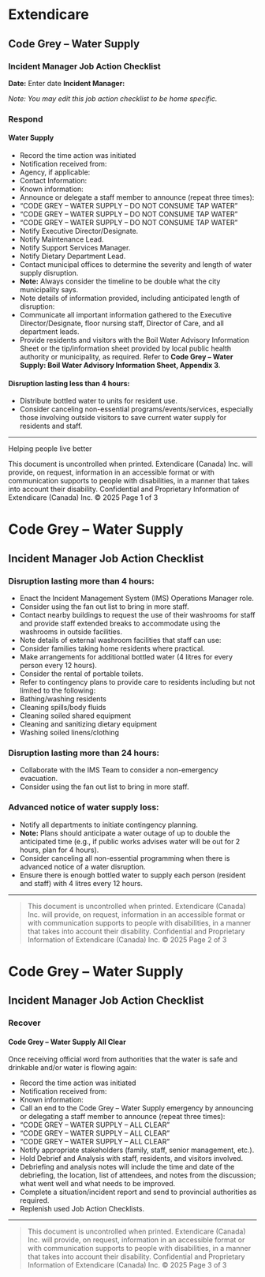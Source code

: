 # Extendicare
## Code Grey – Water Supply
### Incident Manager Job Action Checklist

**Date:** Enter date
**Incident Manager:**

*Note: You may edit this job action checklist to be home specific.*

### Respond

#### Water Supply
- Record the time action was initiated
- Notification received from:
- Agency, if applicable:
- Contact Information:
- Known information:
- Announce or delegate a staff member to announce (repeat three times):
- “CODE GREY – WATER SUPPLY – DO NOT CONSUME TAP WATER”
- “CODE GREY – WATER SUPPLY – DO NOT CONSUME TAP WATER”
- “CODE GREY – WATER SUPPLY – DO NOT CONSUME TAP WATER”
- Notify Executive Director/Designate.
- Notify Maintenance Lead.
- Notify Support Services Manager.
- Notify Dietary Department Lead.
- Contact municipal offices to determine the severity and length of water supply disruption.
- **Note:** Always consider the timeline to be double what the city municipality says.
- Note details of information provided, including anticipated length of disruption:
- Communicate all important information gathered to the Executive Director/Designate, floor nursing staff, Director of Care, and all department leads.
- Provide residents and visitors with the Boil Water Advisory Information Sheet or the tip/information sheet provided by local public health authority or municipality, as required. Refer to **Code Grey – Water Supply: Boil Water Advisory Information Sheet, Appendix 3**.

#### Disruption lasting less than 4 hours:
- Distribute bottled water to units for resident use.
- Consider canceling non-essential programs/events/services, especially those involving outside visitors to save current water supply for residents and staff.

----

Helping people live better

This document is uncontrolled when printed.
Extendicare (Canada) Inc. will provide, on request, information in an accessible format or with communication supports to people with disabilities, in a manner that takes into account their disability.
Confidential and Proprietary Information of Extendicare (Canada) Inc. © 2025
Page 1 of 3

# Code Grey – Water Supply
## Incident Manager Job Action Checklist

### Disruption lasting more than 4 hours:
- Enact the Incident Management System (IMS) Operations Manager role.
- Consider using the fan out list to bring in more staff.
- Contact nearby buildings to request the use of their washrooms for staff and provide staff extended breaks to accommodate using the washrooms in outside facilities.
- Note details of external washroom facilities that staff can use:
- Consider families taking home residents where practical.
- Make arrangements for additional bottled water (4 litres for every person every 12 hours).
- Consider the rental of portable toilets.
- Refer to contingency plans to provide care to residents including but not limited to the following:
- Bathing/washing residents
- Cleaning spills/body fluids
- Cleaning soiled shared equipment
- Cleaning and sanitizing dietary equipment
- Washing soiled linens/clothing

### Disruption lasting more than 24 hours:
- Collaborate with the IMS Team to consider a non-emergency evacuation.
- Consider using the fan out list to bring in more staff.

### Advanced notice of water supply loss:
- Notify all departments to initiate contingency planning.
- **Note:** Plans should anticipate a water outage of up to double the anticipated time (e.g., if public works advises water will be out for 2 hours, plan for 4 hours).
- Consider canceling all non-essential programming when there is advanced notice of a water disruption.
- Ensure there is enough bottled water to supply each person (resident and staff) with 4 litres every 12 hours.

----

> This document is uncontrolled when printed.
> Extendicare (Canada) Inc. will provide, on request, information in an accessible format or with communication supports to people with disabilities, in a manner that takes into account their disability.
> Confidential and Proprietary Information of Extendicare (Canada) Inc. © 2025
> Page 2 of 3

# Code Grey – Water Supply
## Incident Manager Job Action Checklist

### Recover
#### Code Grey – Water Supply All Clear

Once receiving official word from authorities that the water is safe and drinkable and/or water is flowing again:

- Record the time action was initiated
- Notification received from:
- Known information:
- Call an end to the Code Grey – Water Supply emergency by announcing or delegating a staff member to announce (repeat three times):
- “CODE GREY – WATER SUPPLY – ALL CLEAR”
- “CODE GREY – WATER SUPPLY – ALL CLEAR”
- “CODE GREY – WATER SUPPLY – ALL CLEAR”
- Notify appropriate stakeholders (family, staff, senior management, etc.).
- Hold Debrief and Analysis with staff, residents, and visitors involved.
- Debriefing and analysis notes will include the time and date of the debriefing, the location, list of attendees, and notes from the discussion; what went well and what needs to be improved.
- Complete a situation/incident report and send to provincial authorities as required.
- Replenish used Job Action Checklists.

----

> This document is uncontrolled when printed.
> Extendicare (Canada) Inc. will provide, on request, information in an accessible format or with communication supports to people with disabilities, in a manner that takes into account their disability.
> Confidential and Proprietary Information of Extendicare (Canada) Inc. © 2025
> Page 3 of 3